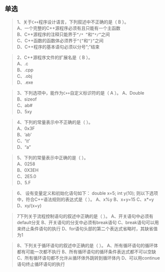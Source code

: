 ## 单选  
>1、关于`C++`程序设计语言，下列叙述中不正确的是（ B ）。  
A、一个完整的C++源程序必须有且只能有一个主函数  
B、C++源程序的注释只能界于`“/* ”`和`“*/”`之间  
C、C++函数的函数体必须界于`“{”`和`“}”`之间  
D、C++程序的基本语句必须以分号“;”结束  

>2、C++源程序文件的扩展名是（ B ）。  
A、.c  
B、.cpp  
C、.obj  
D、.exe  

>3、下列选项中，能作为`C++`自定义标识符的是（ A ）。
A、Double  
B、sizeof  
C、ab#  
D、5xy  

>4、下列的常量表示中不正确的是（  ）。  
A、0x3F  
B、‘ab’  
C、‘\t’  
D、“a”  

>5、下列的常量表示中正确的是（  ）。  
A、0258  
B、0X3EH  
C、2E5.0  
D、5.F  

>6、
设有变量定义和初始化语句如下：
    double x=5;
    int y(10);
则以下选项中，符合C++语法规则的表达式是（  ）。
A、x%y
B、x+y=15
C、x*=y
D、xy/(x+y)

>7下列关于流程控制语句的叙述中正确的是（  ）。
A、开关语句中必须有default分支
B、开关语句的分支中必须有break语句
C、break语句可以用来终止条件语句的执行
D、for语句头部的第二个表达式省略时，其缺省值为1

>8、下列关于循环语句的叙述中正确的是（  ）。
A、所有循环语句的循环体都有可能一次都不执行
B、所有循环语句的循环条件表达式都不可以空缺
C、所有循环语句都不允许从循环体外跳转到循环体内
D、可以用continue语句终止循环语句的执行